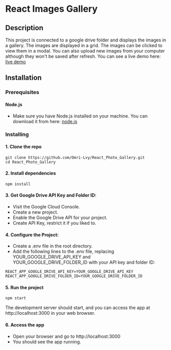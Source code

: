 # React Images Gallery

## Description
This project is connected to a google drive folder and displays the images in a gallery. The images are displayed in a grid. The images can be clicked to view them in a modal.
You can also upload new images from your computer although they won't be saved after refresh.
You can see a live demo here: [live demo](https://react-image-gallery-chdo.onrender.com/)

## Installation

### Prerequisites
#### Node.js
* Make sure you have Node.js installed on your machine. You can download it from here: [node.js](https://nodejs.org/en/)

### Installing
#### 1. Clone the repo
```
git clone https://github.com/Omri-Lvy/React_Photo_Gallery.git
cd React_Photo_Gallery
```
#### 2. Install dependencies
```
npm install
```
#### 3. Get Google Drive API Key and Folder ID:
* Visit the Google Cloud Console.
* Create a new project.
* Enable the Google Drive API for your project.
* Create API Key, restrict it if you liked to.
#### 4. Configure the Project:
* Create a .env file in the root directory.
* Add the following lines to the .env file, replacing YOUR_GOOGLE_DRIVE_API_KEY and YOUR_GOOGLE_DRIVE_FOLDER_ID with your API key and folder ID:
```
REACT_APP_GOOGLE_DRIVE_API_KEY=YOUR_GOOGLE_DRIVE_API_KEY
REACT_APP_GOOGLE_DRIVE_FOLDER_ID=YOUR_GOOGLE_DRIVE_FOLDER_ID
```
#### 5. Run the project
```
npm start
```
The development server should start, and you can access the app at http://localhost:3000 in your web browser.
#### 6. Access the app
* Open your browser and go to http://localhost:3000
* You should see the app running.